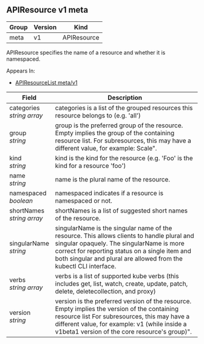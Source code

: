## APIResource v1 meta

Group        | Version     | Kind
------------ | ---------- | -----------
meta | v1 | APIResource



APIResource specifies the name of a resource and whether it is namespaced.

<aside class="notice">
Appears In:

<ul> 
<li><a href="#apiresourcelist-v1-meta">APIResourceList meta/v1</a></li>
</ul></aside>

Field        | Description
------------ | -----------
categories <br /> *string array*    | categories is a list of the grouped resources this resource belongs to (e.g. 'all')
group <br /> *string*    | group is the preferred group of the resource.  Empty implies the group of the containing resource list. For subresources, this may have a different value, for example: Scale".
kind <br /> *string*    | kind is the kind for the resource (e.g. 'Foo' is the kind for a resource 'foo')
name <br /> *string*    | name is the plural name of the resource.
namespaced <br /> *boolean*    | namespaced indicates if a resource is namespaced or not.
shortNames <br /> *string array*    | shortNames is a list of suggested short names of the resource.
singularName <br /> *string*    | singularName is the singular name of the resource.  This allows clients to handle plural and singular opaquely. The singularName is more correct for reporting status on a single item and both singular and plural are allowed from the kubectl CLI interface.
verbs <br /> *string array*    | verbs is a list of supported kube verbs (this includes get, list, watch, create, update, patch, delete, deletecollection, and proxy)
version <br /> *string*    | version is the preferred version of the resource.  Empty implies the version of the containing resource list For subresources, this may have a different value, for example: v1 (while inside a v1beta1 version of the core resource's group)".

